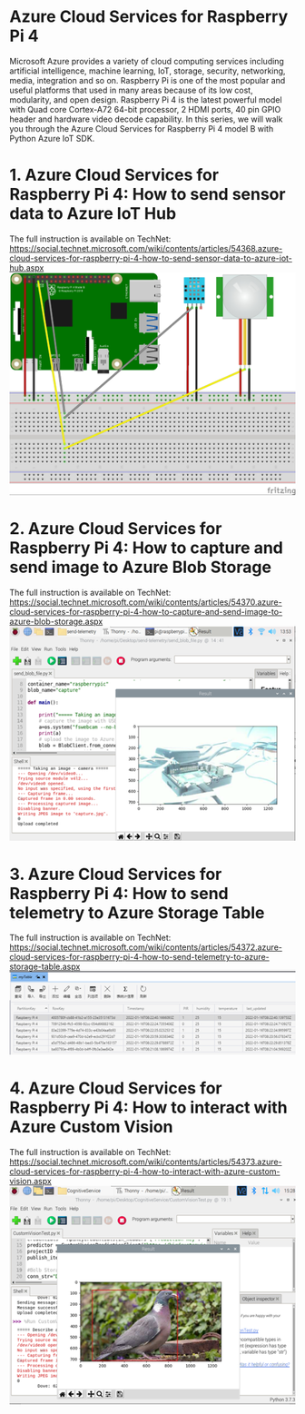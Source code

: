 # Azure Cloud Services for Raspberry Pi 4
Microsoft Azure provides a variety of cloud computing services including artificial intelligence, machine learning, IoT, storage, security, networking, media, integration and so on. Raspberry Pi is one of the most popular and useful platforms that used in many areas because of its low cost, modularity, and open design. Raspberry Pi 4 is the latest powerful model with Quad core Cortex-A72 64-bit processor, 2 HDMI ports, 40 pin GPIO header and hardware video decode capability. In this series, we will walk you through the Azure Cloud Services for Raspberry Pi 4 model B with Python Azure IoT SDK.

# 1. Azure Cloud Services for Raspberry Pi 4: How to send sensor data to Azure IoT Hub
The full instruction is available on TechNet: https://social.technet.microsoft.com/wiki/contents/articles/54368.azure-cloud-services-for-raspberry-pi-4-how-to-send-sensor-data-to-azure-iot-hub.aspx
![image](https://github.com/shijiong/AzureCloudServices4RaspberryPi4/blob/main/1.Send_Sensor_Data_to_AzureIoTHub.jpg)

# 2. Azure Cloud Services for Raspberry Pi 4: How to capture and send image to Azure Blob Storage
The full instruction is available on TechNet: https://social.technet.microsoft.com/wiki/contents/articles/54370.azure-cloud-services-for-raspberry-pi-4-how-to-capture-and-send-image-to-azure-blob-storage.aspx
![image](https://github.com/shijiong/AzureCloudServices4RaspberryPi4/blob/main/2.CapureImage.png)

# 3. Azure Cloud Services for Raspberry Pi 4: How to send telemetry to Azure Storage Table
The full instruction is available on TechNet: https://social.technet.microsoft.com/wiki/contents/articles/54372.azure-cloud-services-for-raspberry-pi-4-how-to-send-telemetry-to-azure-storage-table.aspx
![image](https://github.com/shijiong/AzureCloudServices4RaspberryPi4/blob/main/3.TableStorage.png)

# 4. Azure Cloud Services for Raspberry Pi 4: How to interact with Azure Custom Vision
The full instruction is available on TechNet: https://social.technet.microsoft.com/wiki/contents/articles/54373.azure-cloud-services-for-raspberry-pi-4-how-to-interact-with-azure-custom-vision.aspx
![image](https://github.com/shijiong/AzureCloudServices4RaspberryPi4/blob/main/4.CustomVisionTest.png)
